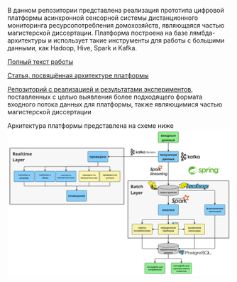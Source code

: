 В данном репозитории представлена реализация прототипа цифровой платформы асинхронной сенсорной системы дистанционного мониторинга ресурсопотребления домохозяйств, являющаяся частью магистерской диссертации. Платформа построена на базе лямбда-архитектуры и использует такие инструменты для работы с большими данными, как Hadoop, Hive, Spark и Kafka.

[Полный текст работы](текст%20работы/магистерская%20диссертация.pdf)

[Статья, посвящённая архитектуре платформы](текст%20работы/статья)

[Репозиторий с реализацией и результатами экспериментов](https://github.com/FilippovIvan19/master_paper_statistical_experiments), поставленных с целью выявления более подходящего формата входного потока данных для платформы, также являющимися частью магистерской диссертации

Архитектура платформы представлена на схеме ниже
![Архитектура платформы](FullArchitecture.jpg)
